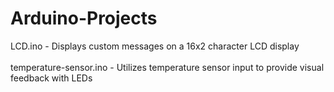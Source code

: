 # Arduino-Projects
LCD.ino - Displays custom messages on a 16x2 character LCD display
<br>
<br>
temperature-sensor.ino - Utilizes temperature sensor input to provide visual feedback with LEDs 
